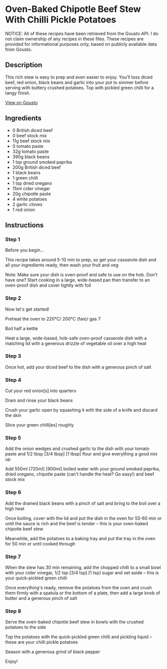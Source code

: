 # Oven-Baked Chipotle Beef Stew With Chilli Pickle Potatoes

NOTICE: All of these recipes have been retrieved from the Gousto API. I do not claim ownership of any recipes in these files. These recipes are provided for informational purposes only, based on publicly available data from Gousto.

## Description

This rich stew is easy to prep and even easier to enjoy. You’ll toss diced beef, red onion, black beans and garlic into your pot to simmer before serving with buttery crushed potatoes. Top with pickled green chilli for a tangy finish. 

[View on Gousto](https://www.gousto.co.uk/recipes/cookbook/oven-baked-chipotle-beef-stew-with-chilli-pickle-potatoes)

## Ingredients

- 0 British diced beef
- 0 beef stock mix
- 11g beef stock mix
- 0 tomato paste
- 32g tomato paste
- 390g black beans
- 1 tsp ground smoked paprika
- 200g British diced beef
- 1 black beans
- 1 green chilli
- 1 tsp dried oregano
- 15ml cider vinegar
- 20g chipotle paste
- 4 white potatoes
- 2 garlic cloves
- 1 red onion

## Instructions


### Step 1

Before you begin...

This recipe takes around 5-10 min to prep, so get your casserole dish and all your ingredients ready, then wash your fruit and veg

Note: Make sure your dish is oven-proof and safe to use on the hob. Don't have one? Start cooking in a large, wide-based pan then transfer to an oven-proof dish and cover tightly with foil


### Step 2

Now let's get started!

Preheat the oven to 220°C/ 200°C (fan)/ gas 7

Boil half a kettle

Heat a large, wide-based, hob-safe oven-proof casserole dish with a matching lid with a generous drizzle of vegetable oil over a high heat


### Step 3

Once hot, add your diced beef to the dish with a generous pinch of salt


### Step 4

Cut your red onion[s] into quarters

Drain and rinse your black beans

Crush your garlic open by squashing it with the side of a knife and discard the skin

Slice your green chilli[es] roughly


### Step 5

Add the onion wedges and crushed garlic to the dish with your tomato paste and 1/2 tbsp<span class="text-purple"> [3/4 tbsp]</span> <span class="text-danger">[1 tbsp]</span> flour and give everything a good mix up

Add 550ml <span class="text-purple">[720ml]</span> <span class="text-danger">[900ml] </span>boiled water with your ground smoked paprika, dried oregano, chipotle paste (can't handle the heat? Go easy!) and beef stock mix


### Step 6

Add the drained black beans with a pinch of salt and bring to the boil over a high heat

Once boiling, cover with the lid and put the dish in the oven for 55-60 min or until the sauce is rich and the beef is tender – this is your oven-baked chipotle beef stew

Meanwhile, add the potatoes to a baking tray and put the tray in the oven for 50 min or until cooked through


### Step 7

When the stew has 30 min remaining, add the chopped chilli to a small bowl with your cider vinegar, 1/2 tsp <span class="text-purple">[3/4 tsp]</span> <span class="text-danger">[1 tsp] </span>sugar and set aside – this is your quick-pickled green chilli

Once everything's ready, remove the potatoes from the oven and crush them firmly with a spatula or the bottom of a plate, then add a large knob of butter and a generous pinch of salt

### Step 8

Serve the oven-baked chipotle beef stew in bowls with the crushed potatoes to the side

Top the potatoes with the quick-pickled green chilli and pickling liquid – these are your chilli pickle potatoes

Season with a generous grind of black pepper

Enjoy!

